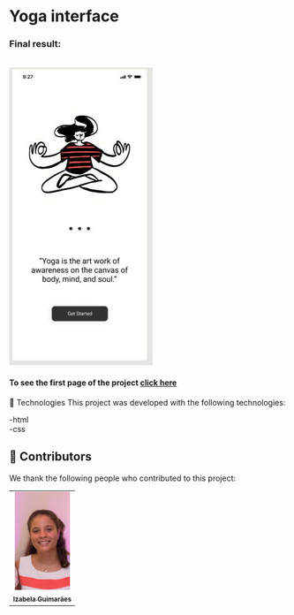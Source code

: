 # Yoga interface 





<h3>Final result:</h3>
<br>
<img src="./assets/result 2.jpeg" alt="Application result ">
<br>


<h4>To see the first page of the project <a href="https://github.com/izabela-guimaraes/yoga-interface" target="blank">click here</a></h4>

🚀 Technologies
This project was developed with the following technologies:
<br>

-html
<br>
-css


## 🤝 Contributors

We thank the following people who contributed to this project:


<table>
  <tr>
    <td align="center">
      <a href="#">
        <img width="100em" src="./assets/izabela guimaraes..jpeg"/><br>
        <sub>
          <b>Izabela Guimarães</b>
        </sub>
      </a>
    </td>
  
</table>


 

